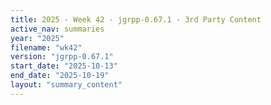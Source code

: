 ```yaml
---
title: 2025 - Week 42 - jgrpp-0.67.1 - 3rd Party Content
active_nav: summaries
year: "2025"
filename: "wk42"
version: "jgrpp-0.67.1"
start_date: "2025-10-13"
end_date: "2025-10-19"
layout: "summary_content"
---
```

